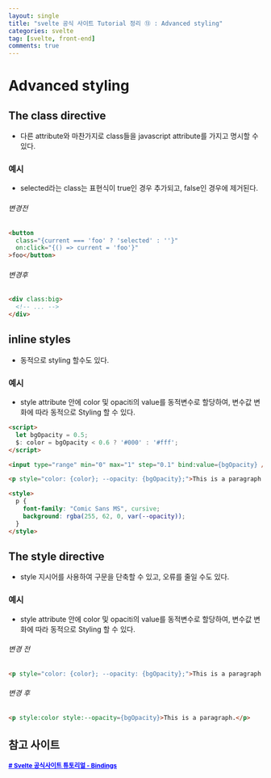 ```yaml
---
layout: single
title: "svelte 공식 사이트 Tutorial 정리 ⑬ : Advanced styling"
categories: svelte
tag: [svelte, front-end]
comments: true
---
```


# Advanced styling

## The class directive
- 다른 attribute와 마찬가지로 class들을 javascript attribute를 가지고 명시할 수 있다.

### 예시
- selected라는 class는 표현식이 true인 경우 추가되고, false인 경우에 제거된다.

###### 변경전

```html
<button
  class="{current === 'foo' ? 'selected' : ''}"
  on:click="{() => current = 'foo'}"
>foo</button>
```

###### 변경후

```html
<div class:big>
  <!-- ... -->
</div>
```

## inline styles
- 동적으로 styling 할수도 있다.

### 예시
- style attribute 안에 color 및 opaciti의 value를 동적변수로 할당하여, 변수값 변화에 따라 동적으로 Styling 할 수 있다.

```html
<script>
  let bgOpacity = 0.5;
  $: color = bgOpacity < 0.6 ? '#000' : '#fff';
</script>

<input type="range" min="0" max="1" step="0.1" bind:value={bgOpacity} />

<p style="color: {color}; --opacity: {bgOpacity};">This is a paragraph.</p>

<style>
  p {
    font-family: "Comic Sans MS", cursive;
    background: rgba(255, 62, 0, var(--opacity));
  }
</style>
```

## The style directive
- style 지시어를 사용하여 구문을 단축할 수 있고, 오류를 줄일 수도 있다.

### 예시
- style attribute 안에 color 및 opaciti의 value를 동적변수로 할당하여, 변수값 변화에 따라 동적으로 Styling 할 수 있다.

###### 변경 전

```html
<p style="color: {color}; --opacity: {bgOpacity};">This is a paragraph.</p>
```
###### 변경 후

```html
<p style:color style:--opacity={bgOpacity}>This is a paragraph.</p>
```


## 참고 사이트
<a href='https://svelte.dev/tutorial/classes' target='_blank' style="color:blue; font-size:12px; font-weight:bold;"># Svelte 공식사이트 튜토리얼 - Bindings</a>

 